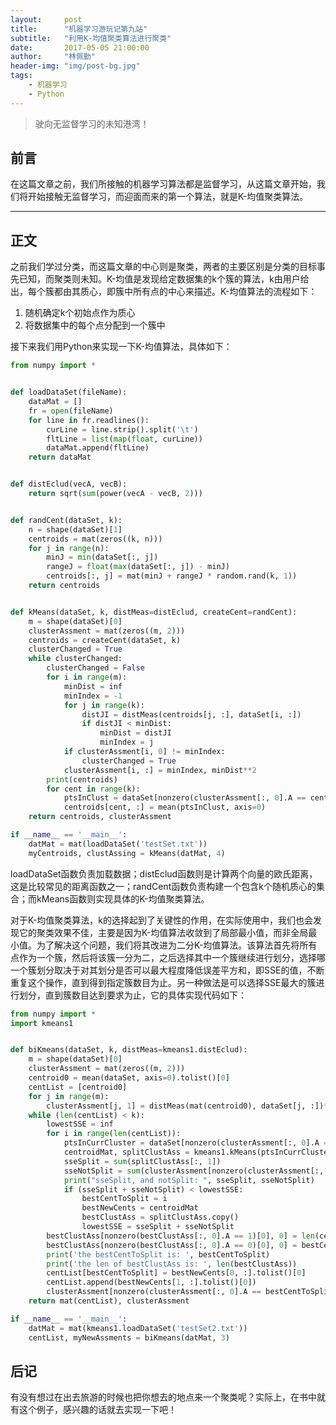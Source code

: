 ```yaml
---
layout:     post
title:      "机器学习游玩记第九站"
subtitle:   "利用K-均值聚类算法进行聚类"
date:       2017-05-05 21:00:00
author:     "林佩勤"
header-img: "img/post-bg.jpg"
tags:
    - 机器学习
    - Python
---
```


> 驶向无监督学习的未知港湾！


## 前言

在这篇文章之前，我们所接触的机器学习算法都是监督学习，从这篇文章开始，我们将开始接触无监督学习，而迎面而来的第一个算法，就是K-均值聚类算法。

---

## 正文

之前我们学过分类，而这篇文章的中心则是聚类，两者的主要区别是分类的目标事先已知，而聚类则未知。K-均值是发现给定数据集的k个簇的算法，k由用户给出，每个簇都由其质心，即簇中所有点的中心来描述。K-均值算法的流程如下：

1. 随机确定k个初始点作为质心
2. 将数据集中的每个点分配到一个簇中

接下来我们用Python来实现一下K-均值算法，具体如下：

```python
from numpy import *


def loadDataSet(fileName):
    dataMat = []
    fr = open(fileName)
    for line in fr.readlines():
        curLine = line.strip().split('\t')
        fltLine = list(map(float, curLine))
        dataMat.append(fltLine)
    return dataMat


def distEclud(vecA, vecB):
    return sqrt(sum(power(vecA - vecB, 2)))


def randCent(dataSet, k):
    n = shape(dataSet)[1]
    centroids = mat(zeros((k, n)))
    for j in range(n):
        minJ = min(dataSet[:, j])
        rangeJ = float(max(dataSet[:, j]) - minJ)
        centroids[:, j] = mat(minJ + rangeJ * random.rand(k, 1))
    return centroids


def kMeans(dataSet, k, distMeas=distEclud, createCent=randCent):
    m = shape(dataSet)[0]
    clusterAssment = mat(zeros((m, 2)))
    centroids = createCent(dataSet, k)
    clusterChanged = True
    while clusterChanged:
        clusterChanged = False
        for i in range(m):
            minDist = inf
            minIndex = -1
            for j in range(k):
                distJI = distMeas(centroids[j, :], dataSet[i, :])
                if distJI < minDist:
                    minDist = distJI
                    minIndex = j
            if clusterAssment[i, 0] != minIndex:
                clusterChanged = True
            clusterAssment[i, :] = minIndex, minDist**2
        print(centroids)
        for cent in range(k):
            ptsInClust = dataSet[nonzero(clusterAssment[:, 0].A == cent)[0]]
            centroids[cent, :] = mean(ptsInClust, axis=0)
    return centroids, clusterAssment

if __name__ == '__main__':
    datMat = mat(loadDataSet('testSet.txt'))
    myCentroids, clustAssing = kMeans(datMat, 4)
```

loadDataSet函数负责加载数据；distEclud函数则是计算两个向量的欧氏距离，这是比较常见的距离函数之一；randCent函数负责构建一个包含k个随机质心的集合；而kMeans函数则实现具体的K-均值聚类算法。

对于K-均值聚类算法，k的选择起到了关键性的作用，在实际使用中，我们也会发现它的聚类效果不佳，主要是因为K-均值算法收敛到了局部最小值，而非全局最小值。为了解决这个问题，我们将其改进为二分K-均值算法。该算法首先将所有点作为一个簇，然后将该簇一分为二，之后选择其中一个簇继续进行划分，选择哪一个簇划分取决于对其划分是否可以最大程度降低误差平方和，即SSE的值，不断重复这个操作，直到得到指定簇数目为止。另一种做法是可以选择SSE最大的簇进行划分，直到簇数目达到要求为止，它的具体实现代码如下：

```python
from numpy import *
import kmeans1


def biKmeans(dataSet, k, distMeas=kmeans1.distEclud):
    m = shape(dataSet)[0]
    clusterAssment = mat(zeros((m, 2)))
    centroid0 = mean(dataSet, axis=0).tolist()[0]
    centList = [centroid0]
    for j in range(m):
        clusterAssment[j, 1] = distMeas(mat(centroid0), dataSet[j, :])**2
    while (len(centList) < k):
        lowestSSE = inf
        for i in range(len(centList)):
            ptsInCurrCluster = dataSet[nonzero(clusterAssment[:, 0].A == i)[0], :]
            centroidMat, splitClustAss = kmeans1.kMeans(ptsInCurrCluster, 2, distMeas)
            sseSplit = sum(splitClustAss[:, 1])
            sseNotSplit = sum(clusterAssment[nonzero(clusterAssment[:, 0].A != i)[0], 1])
            print("sseSplit, and notSplit: ", sseSplit, sseNotSplit)
            if (sseSplit + sseNotSplit) < lowestSSE:
                bestCentToSplit = i
                bestNewCents = centroidMat
                bestClustAss = splitClustAss.copy()
                lowestSSE = sseSplit + sseNotSplit
        bestClustAss[nonzero(bestClustAss[:, 0].A == 1)[0], 0] = len(centList)
        bestClustAss[nonzero(bestClustAss[:, 0].A == 0)[0], 0] = bestCentToSplit
        print('the bestCentToSplit is: ', bestCentToSplit)
        print('the len of bestClustAss is: ', len(bestClustAss))
        centList[bestCentToSplit] = bestNewCents[0, :].tolist()[0]
        centList.append(bestNewCents[1, :].tolist()[0])
        clusterAssment[nonzero(clusterAssment[:, 0].A == bestCentToSplit)[0], :] = bestClustAss
    return mat(centList), clusterAssment

if __name__ == '__main__':
    datMat = mat(kmeans1.loadDataSet('testSet2.txt'))
    centList, myNewAssments = biKmeans(datMat, 3)
```

## 后记

有没有想过在出去旅游的时候也把你想去的地点来一个聚类呢？实际上，在书中就有这个例子，感兴趣的话就去实现一下吧！

